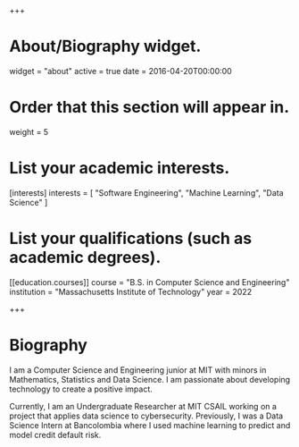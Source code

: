 +++
# About/Biography widget.
widget = "about"
active = true
date = 2016-04-20T00:00:00

# Order that this section will appear in.
weight = 5

# List your academic interests.
[interests]
  interests = [
    "Software Engineering",
    "Machine Learning",
    "Data Science"
  ]

# List your qualifications (such as academic degrees).
[[education.courses]]
  course = "B.S. in Computer Science and Engineering"
  institution = "Massachusetts Institute of Technology"
  year = 2022

+++

# Biography

I am a Computer Science and Engineering junior at MIT with minors in Mathematics, Statistics and Data Science. I am passionate about developing technology to create a positive impact.

Currently, I am an Undergraduate Researcher at MIT CSAIL working on a project that applies data science to cybersecurity. Previously, I was a Data Science Intern at Bancolombia where I used machine learning to predict and model credit default risk.
